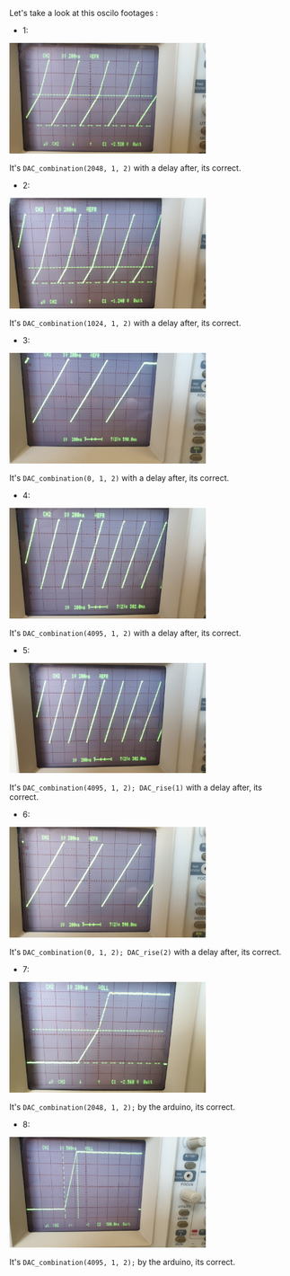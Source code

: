 Let's take a look at this oscilo footages :

- 1:
<img src="20200831_150057.jpg" width="350">

It's `DAC_combination(2048, 1, 2)` with a delay after, its correct.

- 2:
<img src="20200831_150219.jpg" width="350">

It's `DAC_combination(1024, 1, 2)` with a delay after, its correct.

- 3:
<img src="20200831_150414.jpg" width="350">

It's `DAC_combination(0, 1, 2)` with a delay after, its correct.

- 4:
<img src="20200831_150438.jpg" width="350">

It's `DAC_combination(4095, 1, 2)` with a delay after, its correct.

- 5:
<img src="20200831_150539.jpg" width="350">

It's `DAC_combination(4095, 1, 2); DAC_rise(1)` with a delay after, its correct.

- 6:
<img src="20200831_150624.jpg" width="350">

It's `DAC_combination(0, 1, 2); DAC_rise(2)` with a delay after, its correct.

- 7:
<img src="20200831_151255.jpg" width="350">

It's `DAC_combination(2048, 1, 2);` by the arduino, its correct.

- 8:
<img src="20200831_151415.jpg" width="350">

It's `DAC_combination(4095, 1, 2);` by the arduino, its correct.

